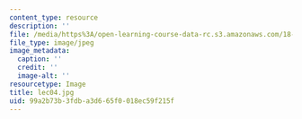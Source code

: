 ```yaml
---
content_type: resource
description: ''
file: /media/https%3A/open-learning-course-data-rc.s3.amazonaws.com/18-01sc-single-variable-calculus-fall-2010/99a2b73b3fdba3d665f0018ec59f215f_lec04.jpg
file_type: image/jpeg
image_metadata:
  caption: ''
  credit: ''
  image-alt: ''
resourcetype: Image
title: lec04.jpg
uid: 99a2b73b-3fdb-a3d6-65f0-018ec59f215f
---
```

